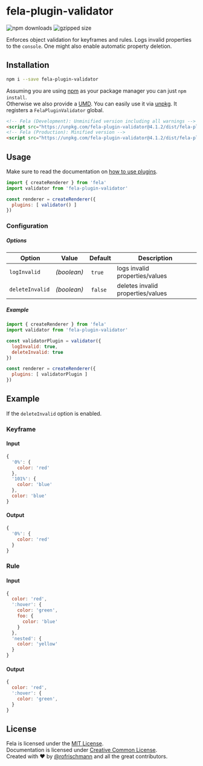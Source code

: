 # fela-plugin-validator


<img alt="npm downloads" src="https://img.shields.io/npm/dm/fela-plugin-validator.svg">
<img alt="gzipped size" src="https://img.shields.io/badge/gzipped-0.85kb-brightgreen.svg">

Enforces object validation for keyframes and rules.
Logs invalid properties to the `console`. One might also enable automatic property deletion.

## Installation
```sh
npm i --save fela-plugin-validator
```
Assuming you are using [npm](https://www.npmjs.com) as your package manager you can just `npm install`.<br>
Otherwise we also provide a [UMD](https://github.com/umdjs/umd). You can easily use it via [unpkg](https://unpkg.com/). It registers a `FelaPluginValidator` global.
```HTML
<!-- Fela (Development): Unminified version including all warnings -->
<script src="https://unpkg.com/fela-plugin-validator@4.1.2/dist/fela-plugin-validator.js"></script>
<!-- Fela (Production): Minified version -->
<script src="https://unpkg.com/fela-plugin-validator@4.1.2/dist/fela-plugin-validator.min.js"></script>
```

## Usage
Make sure to read the documentation on [how to use plugins](http://fela.js.org/docs/advanced/Plugins.html).

```javascript
import { createRenderer } from 'fela'
import validator from 'fela-plugin-validator'

const renderer = createRenderer({
  plugins: [ validator() ]
})
```
### Configuration
##### Options
| Option | Value | Default | Description |
| --- | --- | --- | --- |
| `logInvalid` | *(boolean)* | `true` | logs invalid properties/values |
| `deleteInvalid` | *(boolean)* | `false` | deletes invalid properties/values |

##### Example
```javascript
import { createRenderer } from 'fela'
import validator from 'fela-plugin-validator'

const validatorPlugin = validator({
  logInvalid: true,
  deleteInvalid: true
})

const renderer = createRenderer({
  plugins: [ validatorPlugin ]
})
```



## Example
If the `deleteInvalid` option is enabled.

### Keyframe
#### Input
```javascript
{
  '0%': {
    color: 'red'
  },
  '101%': {
    color: 'blue'
  },
  color: 'blue'
}
```

#### Output
```javascript
{
  '0%': {
    color: 'red'
  }
}
```
### Rule
#### Input
```javascript
{
  color: 'red',
  ':hover': {
    color: 'green',
    foo: {
      color: 'blue'
    }
  },
  'nested': {
    color: 'yellow'
  }
}
```

#### Output
```javascript
{
  color: 'red',
  ':hover': {
    color: 'green',
  }
}
```


## License
Fela is licensed under the [MIT License](http://opensource.org/licenses/MIT).<br>
Documentation is licensed under [Creative Common License](http://creativecommons.org/licenses/by/4.0/).<br>
Created with ♥ by [@rofrischmann](http://rofrischmann.de) and all the great contributors.
